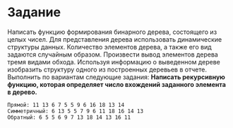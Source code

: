 # Задание
Написать функцию формирования бинарного дерева, состоящего из целых чисел. Для представления дерева использовать динамические структуры данных. Количество элементов дерева, а также его вид задаются случайным образом. Произвести вывод элементов дерева тремя видами обхода. Используя информацию о выведенном дереве изобразить структуру одного из построенных деревьев в отчете. Выполнить по вариантам следующие задания:
**Написать рекурсивную функцию, которая определяет число вхождений заданного элемента в дерево.**
```
Прямой: 11 13 6 7 5 5 9 6 16 18 13 14 
Симметричный: 6 13 5 5 7 9 6 11 18 16 14 13 
Обратный: 6 5 5 6 9 7 13 18 14 13 16 11 
```
